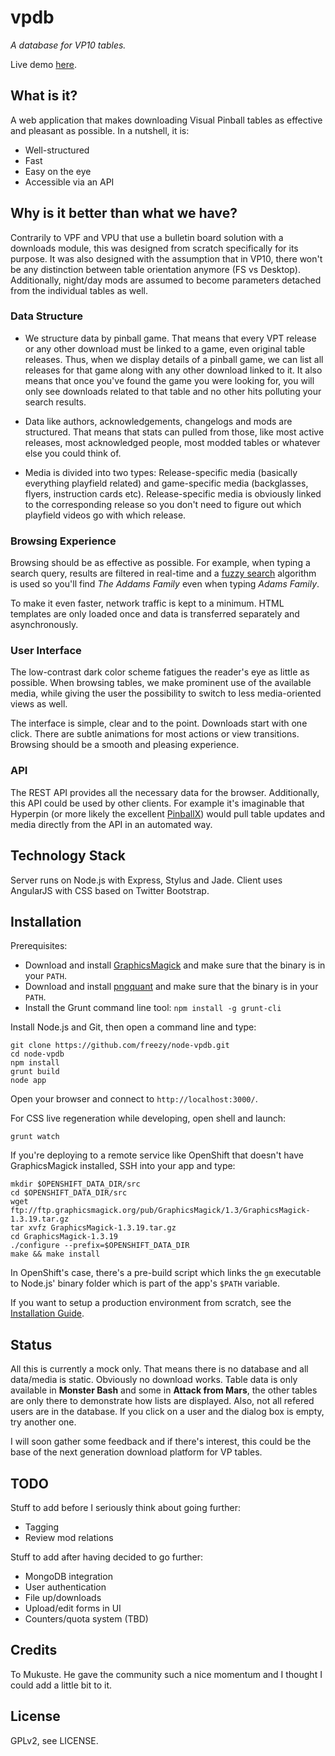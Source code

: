 # vpdb
*A database for VP10 tables.*

Live demo [here](http://vpdb.ch/).

## What is it?
A web application that makes downloading Visual Pinball tables as effective and pleasant as possible.
In a nutshell, it is:

* Well-structured
* Fast
* Easy on the eye
* Accessible via an API

## Why is it better than what we have?

Contrarily to VPF and VPU that use a bulletin board solution with a downloads module, this was designed from scratch
specifically for its purpose. It was also designed with the assumption that in VP10, there won't be any distinction
between table orientation anymore (FS vs Desktop). Additionally, night/day mods are assumed to become parameters
detached from the individual tables as well.

### Data Structure

* We structure data by pinball game. That means that every VPT release or any other download must be linked to a game,
even original table releases. Thus, when we display details of a pinball game, we can list all releases for that game
along with any other download linked to it.
It also means that once you've found the game you were looking for, you will only see downloads related to that table
and no other hits polluting your search results.

* Data like authors, acknowledgements, changelogs and mods are structured. That means that stats can pulled from those,
like most active releases, most acknowledged people, most modded tables or whatever else you could think of.

* Media is divided into two types: Release-specific media (basically everything playfield related) and game-specific
media (backglasses, flyers, instruction cards etc). Release-specific media is obviously linked to the corresponding
release so you don't need to figure out which playfield videos go with which release.

### Browsing Experience

Browsing should be as effective as possible. For example, when typing a search query, results are filtered in real-time
and a [fuzzy search](http://en.wikipedia.org/wiki/Approximate_string_matching) algorithm is used so you'll find
*The Addams Family* even when typing *Adams Family*.

To make it even faster, network traffic is kept to a minimum. HTML templates are only loaded once and data is transferred
separately and asynchronously.

### User Interface

The low-contrast dark color scheme fatigues the reader's eye as little as possible. When browsing tables, we make
prominent use of the available media, while giving the user the possibility to switch to less media-oriented views as
well.

The interface is simple, clear and to the point. Downloads start with one click. There are subtle animations for most
actions or view transitions. Browsing should be a smooth and pleasing experience.

### API

The REST API provides all the necessary data for the browser. Additionally, this API could be used by other clients. For
example it's imaginable that Hyperpin (or more likely the excellent [PinballX](http://www.pinballx.net/)) would pull
table updates and media directly from the API in an automated way.

## Technology Stack

Server runs on Node.js with Express, Stylus and Jade. Client uses AngularJS with CSS based on Twitter Bootstrap.

## Installation

Prerequisites:

* Download and install [GraphicsMagick](http://www.graphicsmagick.org/) and make sure that the binary is in
  your ``PATH``.
* Download and install [pngquant](http://pngquant.org/) and make sure that the binary is in
  your ``PATH``.
* Install the Grunt command line tool: ``npm install -g grunt-cli``

Install Node.js and Git, then open a command line and type:

	git clone https://github.com/freezy/node-vpdb.git
	cd node-vpdb
	npm install
	grunt build
	node app

Open your browser and connect to ``http://localhost:3000/``.

For CSS live regeneration while developing, open shell and launch:

	grunt watch

If you're deploying to a remote service like OpenShift that doesn't have GraphicsMagick installed, SSH into your app
and type:

	mkdir $OPENSHIFT_DATA_DIR/src
	cd $OPENSHIFT_DATA_DIR/src
	wget ftp://ftp.graphicsmagick.org/pub/GraphicsMagick/1.3/GraphicsMagick-1.3.19.tar.gz
	tar xvfz GraphicsMagick-1.3.19.tar.gz
	cd GraphicsMagick-1.3.19
	./configure --prefix=$OPENSHIFT_DATA_DIR
	make && make install

In OpenShift's case, there's a pre-build script which links the ``gm`` executable to Node.js' binary folder which is 
part of the app's ``$PATH`` variable.

If you want to setup a production environment from scratch, see the [Installation Guide](INSTALL.md).

## Status

All this is currently a mock only. That means there is no database and all data/media is static. Obviously no download
works. Table data is only available in **Monster Bash** and some in **Attack from Mars**, the other tables are only
there to demonstrate how lists are displayed. Also, not all refered users are in the database. If you click on a user
and the dialog box is empty, try another one.

I will soon gather some feedback and if there's interest, this could be the base of the next generation download
platform for VP tables.

## TODO

Stuff to add before I seriously think about going further:

* Tagging
* Review mod relations

Stuff to add after having decided to go further:

* MongoDB integration
* User authentication
* File up/downloads
* Upload/edit forms in UI
* Counters/quota system (TBD)

## Credits

To Mukuste. He gave the community such a nice momentum and I thought I could add a little bit to it.

## License

GPLv2, see LICENSE.